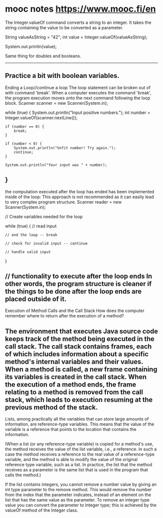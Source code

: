 # mooc notes  https://www.mooc.fi/en
The Integer.valueOf command converts a string to an integer. It takes the string containing the value to be converted as a parameter.

String valueAsString = "42";
int value = Integer.valueOf(valueAsString);

System.out.println(value);

Same thing for doubles and booleans.

--------------------
Practice a bit with boolean variables.
---------------------
Ending a Loop//continue a loop
The loop statement can be broken out of with command 'break'. When a computer executes the command 'break', the program execution moves onto the next command following the loop block.
Scanner scanner = new Scanner(System.in);

while (true) {
    System.out.println("Input positive numbers.");
    int number = Integer.valueOf(scanner.nextLine());

    if (number == 0) {
        break;
    }

    if (number < 0) {
        System.out.println("Unfit number! Try again.");
        continue;
    }

    System.out.println("Your input was " + number);
}
----------------------------------------
 the computation executed after the loop has ended has been implemented inside of the loop: This approach is not recommended as it can easily lead to very complex program structure.
Scanner reader = new Scanner(System.in);

// Create variables needed for the loop

while (true) {
    // read input

    // end the loop -- break

    // check for invalid input -- continue

    // handle valid input
}

// functionality to execute after the loop ends
In other words, the program structure is cleaner if the things to be done after the loop ends are placed outside of it.
------------------------------
Execution of Method Calls and the Call Stack
How does the computer remember where to return after the execution of a method?

The environment that executes Java source code keeps track of the method being executed in the call stack. The call stack contains frames, each of which includes information about a specific method's internal variables and their values. When a method is called, a new frame containing its variables is created in the call stack. When the execution of a method ends, the frame relating to a method is removed from the call stack, which leads to execution resuming at the previous method of the stack.
------------------------------
Lists, among practically all the variables that can store large amounts of information, are reference-type variables. This means that the value of the variable is a reference that points to the location that contains the information.

(When a list (or any reference-type variable) is copied for a method's use, the method receives the value of the list variable, i.e., a reference. In such a case the method receives a reference to the real value of a reference-type variable, and the method is able to modify the value of the original reference type variable, such as a list. In practice, the list that the method receives as a parameter is the same list that is used in the program that calls the method.)

If the list contains integers, you cannot remove a number value by giving an int type parameter to the remove method. This would remove the number from the index that the parameter indicates, instead of an element on the list that has the same value as the parameter. To remove an integer type value you can convert the parameter to Integer type; this is achieved by the valueOf method of the Integer class.
